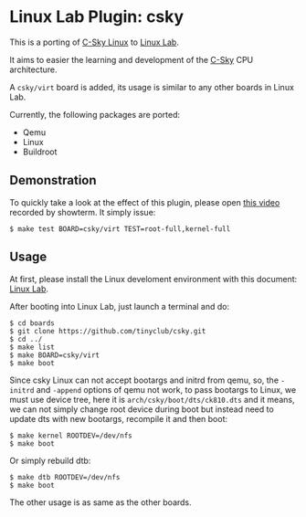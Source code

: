 
# Linux Lab Plugin: csky

This is a porting of [C-Sky Linux](https://github.com/c-sky) to [Linux Lab](https://github.com/tinyclub/linux-lab).

It aims to easier the learning and development of the [C-Sky](https://c-sky.github.io) CPU architecture.

A `csky/virt` board is added, its usage is similar to any other boards in Linux Lab.

Currently, the following packages are ported:

- Qemu
- Linux
- Buildroot

## Demonstration

To quickly take a look at the effect of this plugin, please open [this video](http://showterm.io/90d11debc3e51bb56d274) recorded by showterm. It simply issue:

    $ make test BOARD=csky/virt TEST=root-full,kernel-full

## Usage

At first, please install the Linux develoment environment with this document: [Linux Lab](https://github.com/tinyclub/linux-lab).

After booting into Linux Lab, just launch a terminal and do:

    $ cd boards
    $ git clone https://github.com/tinyclub/csky.git
    $ cd ../
    $ make list
    $ make BOARD=csky/virt
    $ make boot

Since csky Linux can not accept bootargs and initrd from qemu, so, the `-initrd` and `-append` options of qemu not work, to pass bootargs to Linux, we must use device tree, here it is `arch/csky/boot/dts/ck810.dts` and it means, we can not simply change root device during boot but instead need to update dts with new bootargs, recompile it and then boot:

    $ make kernel ROOTDEV=/dev/nfs
    $ make boot

Or simply rebuild dtb:

    $ make dtb ROOTDEV=/dev/nfs
    $ make boot

The other usage is as same as the other boards.
